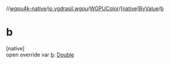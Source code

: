 //[wgpu4k-native](../../../../index.md)/[io.ygdrasil.wgpu](../../index.md)/[WGPUColor](../index.md)/[[native]ByValue](index.md)/[b](b.md)

# b

[native]\
open override var [b](b.md): [Double](https://kotlinlang.org/api/core/kotlin-stdlib/kotlin/-double/index.html)